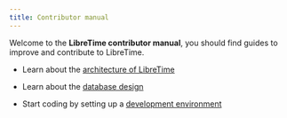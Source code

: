 ```yaml
---
title: Contributor manual
---
```


Welcome to the **LibreTime contributor manual**, you should find guides to improve and contribute to LibreTime.

- Learn about the [architecture of LibreTime](./design/architecture.md)
- Learn about the [database design](./design/database.md)

- Start coding by setting up a [development environment](./development-environment.md)
